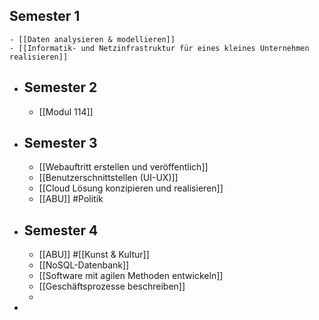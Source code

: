 ## Semester 1
	- [[Daten analysieren & modellieren]]
	- [[Informatik- und Netzinfrastruktur für eines kleines Unternehmen realisieren]]
- ## Semester 2
	- [[Modul 114]]
- ## Semester 3
	- [[Webauftritt erstellen und veröffentlich]]
	- [[Benutzerschnittstellen (UI-UX)]]
	- [[Cloud Lösung konzipieren und realisieren]]
	- [[ABU]] #Politik
- ## Semester 4
	- [[ABU]] #[[Kunst & Kultur]]
	- [[NoSQL-Datenbank]]
	- [[Software mit agilen Methoden entwickeln]]
	- [[Geschäftsprozesse beschreiben]]
	-
-